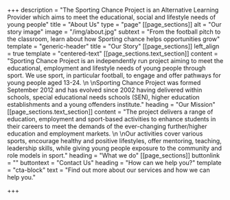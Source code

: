 +++
description = "The Sporting Chance Project is an Alternative Learning Provider which aims to meet the educational, social and lifestyle needs of young people"
title = "About Us"
type = "page"
[[page_sections]]
alt = "Our story image"
image = "/img/about.jpg"
subtext = "From the football pitch to the classroom, learn about how Sporting chance helps opportunities grow"
template = "generic-header"
title = "Our Story"
[[page_sections]]
left_align = true
template = "centered-text"
[[page_sections.text_section]]
content = "Sporting Chance Project is an independently run project aiming to meet  the educational, employment and lifestyle needs of young people through  sport. We use sport, in particular football, to engage and offer  pathways for young people aged 13-24.  \n  \nSporting Chance Project was  formed September 2012 and has evolved since 2002 having delivered  within schools, special educational needs schools (SEN), higher  education establishments and a young offenders institute."
heading = "Our Mission"
[[page_sections.text_section]]
content = "The project delivers a range of education, employment and sport-based  activities to enhance students in their careers to meet the demands of  the ever-changing further/higher education and employment markets.  \n  \nOur  activities cover various sports, encourage healthy and positive  lifestyles, offer mentoring, teaching, leadership skills, while giving  young people exposure to the community and role models in sport."
heading = "What we do"
[[page_sections]]
buttonlink = ""
buttontext = "Contact Us"
heading = "How can we help you?"
template = "cta-block"
text = "Find out more about our services and how we can help you."

+++

